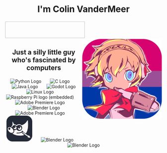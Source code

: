 <h1 align="center">I'm Colin VanderMeer</h1>

###

<img aligm="right" width="256" height="53" />
<img align="right" height="256" src="https://raw.githubusercontent.com/ColinVanderMeer/ColinVanderMeer/main/githubAigis.png"  />

###

<h3 style="font-size: 1.5em" align="center">Just a silly little guy who's fascinated by computers</h3>

###

<div align="center">
  <img src="https://skillicons.dev/icons?i=py" height="83" alt="Python Logo"  />
  <img width="20" />
  <img src="https://skillicons.dev/icons?i=c" height="83" alt="C Logo"  />
  <img width="20" />
  <img src="https://skillicons.dev/icons?i=java" height="83" alt="Java Logo"  />
  <img width="20" />
  <img src="https://skillicons.dev/icons?i=godot" height="83" alt="Godot Logo"  />
</div>
<div align="center">
  <img src="https://skillicons.dev/icons?i=arch" height="83" alt="Linux Logo"  />
  <img width="20" />
  <img src="https://skillicons.dev/icons?i=linux" height="83" alt="Raspberry Pi logo (embedded)"  />
  <img width="20" />
  <img src="https://skillicons.dev/icons?i=raspberrypi" height="83" alt="Adobe Premiere Logo"  />
  <img width="20" />
  <img src="https://skillicons.dev/icons?i=git" height="83" alt="Blender Logo"  />
</div>
<div align="center">
  <img src="https://skillicons.dev/icons?i=pr" height="83" alt="Adobe Premiere Logo"  />
  <img width="20" />
  <img src="https://raw.githubusercontent.com/ColinVanderMeer/ColinVanderMeer/main/GimpIcon.png" height="83" alt="Gimp Logo"  />
  <img width="20" />
  <img src="https://skillicons.dev/icons?i=blender" height="83" alt="Blender Logo"  />
  <img width="20" />
  <img src="https://skillicons.dev/icons?i=discord" height="83" alt="Blender Logo"  />
</div>
